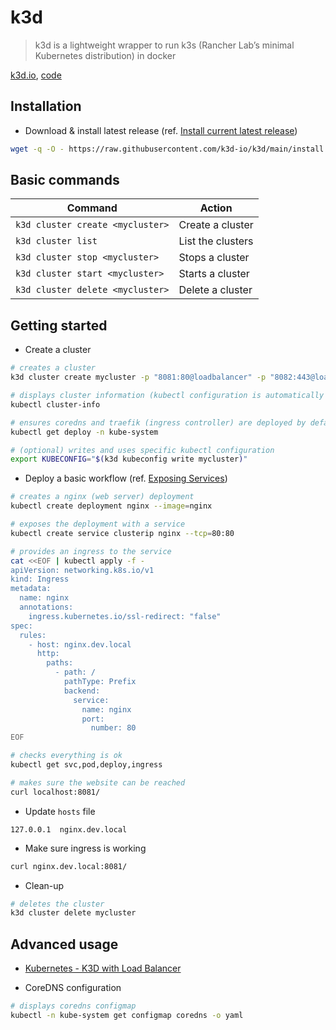 # k3d

> k3d is a lightweight wrapper to run k3s (Rancher Lab’s minimal Kubernetes distribution) in docker

[k3d.io](https://k3d.io/), [code](https://github.com/k3d-io/k3d)

## Installation

- Download & install latest release (ref. [Install current latest release](https://k3d.io/stable/#install-current-latest-release))

```bash
wget -q -O - https://raw.githubusercontent.com/k3d-io/k3d/main/install.sh | bash
```

## Basic commands

Command                          | Action
---------------------------------|------------------
`k3d cluster create <mycluster>` | Create a cluster
`k3d cluster list`               | List the clusters
`k3d cluster stop <mycluster>`   | Stops a cluster
`k3d cluster start <mycluster>`  | Starts a cluster
`k3d cluster delete <mycluster>` | Delete a cluster

## Getting started

- Create a cluster

```bash
# creates a cluster
k3d cluster create mycluster -p "8081:80@loadbalancer" -p "8082:443@loadbalancer" --agents 2

# displays cluster information (kubectl configuration is automatically updated and set to use the new cluster context)
kubectl cluster-info

# ensures coredns and traefik (ingress controller) are deployed by default (k3s behavior)
kubectl get deploy -n kube-system

# (optional) writes and uses specific kubectl configuration
export KUBECONFIG="$(k3d kubeconfig write mycluster)"
```

- Deploy a basic workflow (ref. [Exposing Services](https://k3d.io/v5.1.0/usage/exposing_services/))

```bash
# creates a nginx (web server) deployment
kubectl create deployment nginx --image=nginx

# exposes the deployment with a service
kubectl create service clusterip nginx --tcp=80:80

# provides an ingress to the service
cat <<EOF | kubectl apply -f -
apiVersion: networking.k8s.io/v1
kind: Ingress
metadata:
  name: nginx
  annotations:
    ingress.kubernetes.io/ssl-redirect: "false"
spec:
  rules:
    - host: nginx.dev.local
      http:
        paths:
          - path: /
            pathType: Prefix
            backend:
              service:
                name: nginx
                port:
                  number: 80
EOF

# checks everything is ok
kubectl get svc,pod,deploy,ingress

# makes sure the website can be reached
curl localhost:8081/
```

- Update `hosts` file

```hosts
127.0.0.1  nginx.dev.local
```

- Make sure ingress is working

```bash
curl nginx.dev.local:8081/
```

- Clean-up

```bash
# deletes the cluster
k3d cluster delete mycluster
```

## Advanced usage

- [Kubernetes - K3D with Load Balancer](https://niehaitao.github.io/ops/ops-k3d-lb/)

- CoreDNS configuration

```bash
# displays coredns configmap
kubectl -n kube-system get configmap coredns -o yaml
```
